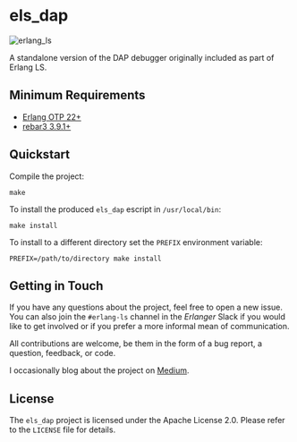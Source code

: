 # els_dap

![erlang_ls](images/erlang-ls-logo-small.png?raw=true "Erlang LS")

A standalone version of the DAP debugger originally included as part of Erlang LS.

## Minimum Requirements

* [Erlang OTP 22+](https://github.com/erlang/otp)
* [rebar3 3.9.1+](https://github.com/erlang/rebar3)

## Quickstart

Compile the project:

    make

To install the produced `els_dap` escript in `/usr/local/bin`:

    make install

To install to a different directory set the `PREFIX` environment variable:

    PREFIX=/path/to/directory make install

## Getting in Touch

If you have any questions about the project, feel free to open a new
issue. You can also join the `#erlang-ls` channel in the
_Erlanger_ Slack if you would like to get involved or if you prefer a
more informal mean of communication.

All contributions are welcome, be them in the form of a bug report, a
question, feedback, or code.

I occasionally blog about the project on
[Medium](https://medium.com/about-erlang).

## License

The `els_dap` project is licensed under the Apache License 2.0. Please refer
to the `LICENSE` file for details.
